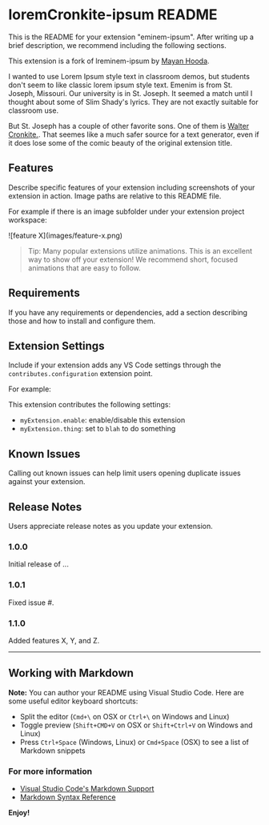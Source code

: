# loremCronkite-ipsum README

This is the README for your extension "eminem-ipsum". After writing up a brief description, we recommend including the following sections.

This extension is a fork of lreminem-ipsum by [Mayan Hooda](https://github.com/mayankhooda).

I wanted to use Lorem Ipsum style text in classroom demos, but students don't seem to like classic lorem ipsum style text.  Emenim is from St. Joseph, Missouri.  Our university is in St. Joseph.  It seemed a match until I thought about some of Slim Shady's lyrics.  They are not exactly suitable for classroom use.

But St. Joseph has a couple of other favorite sons.  One of them is [Walter Cronkite.](https://en.wikipedia.org/wiki/Walter_Cronkite). That seemes like a much safer source for a text generator, even if it does lose some of the comic beauty of the original extension title.

## Features

Describe specific features of your extension including screenshots of your extension in action. Image paths are relative to this README file.

For example if there is an image subfolder under your extension project workspace:

\!\[feature X\]\(images/feature-x.png\)

> Tip: Many popular extensions utilize animations. This is an excellent way to show off your extension! We recommend short, focused animations that are easy to follow.

## Requirements

If you have any requirements or dependencies, add a section describing those and how to install and configure them.

## Extension Settings

Include if your extension adds any VS Code settings through the `contributes.configuration` extension point.

For example:

This extension contributes the following settings:

* `myExtension.enable`: enable/disable this extension
* `myExtension.thing`: set to `blah` to do something

## Known Issues

Calling out known issues can help limit users opening duplicate issues against your extension.

## Release Notes

Users appreciate release notes as you update your extension.

### 1.0.0

Initial release of ...

### 1.0.1

Fixed issue #.

### 1.1.0

Added features X, Y, and Z.

-----------------------------------------------------------------------------------------------------------

## Working with Markdown

**Note:** You can author your README using Visual Studio Code.  Here are some useful editor keyboard shortcuts:

* Split the editor (`Cmd+\` on OSX or `Ctrl+\` on Windows and Linux)
* Toggle preview (`Shift+CMD+V` on OSX or `Shift+Ctrl+V` on Windows and Linux)
* Press `Ctrl+Space` (Windows, Linux) or `Cmd+Space` (OSX) to see a list of Markdown snippets

### For more information

* [Visual Studio Code's Markdown Support](http://code.visualstudio.com/docs/languages/markdown)
* [Markdown Syntax Reference](https://help.github.com/articles/markdown-basics/)

**Enjoy!**
